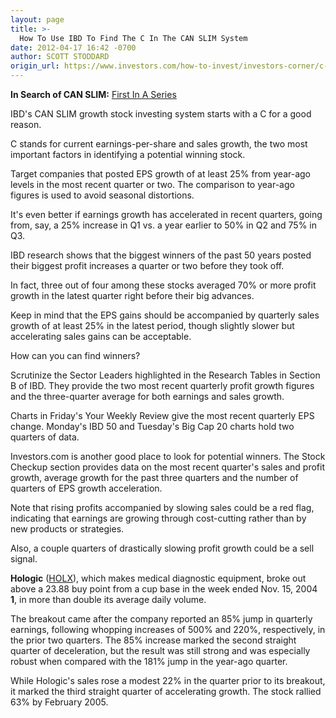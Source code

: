 ```yaml
---
layout: page
title: >-
  How To Use IBD To Find The C In The CAN SLIM System
date: 2012-04-17 16:42 -0700
author: SCOTT STODDARD
origin_url: https://www.investors.com/how-to-invest/investors-corner/c-in-can-slim-and-growth-stocks
---
```





**In Search of CAN SLIM:** [First In A Series](http://news.investors.com/specialreport/607647/201204171805/in-search-of-can-slim.aspx)


IBD's CAN SLIM growth stock investing system starts with a C for a good reason.


C stands for current earnings-per-share and sales growth, the two most important factors in identifying a potential winning stock.


Target companies that posted EPS growth of at least 25% from year-ago levels in the most recent quarter or two. The comparison to year-ago figures is used to avoid seasonal distortions.


It's even better if earnings growth has accelerated in recent quarters, going from, say, a 25% increase in Q1 vs. a year earlier to 50% in Q2 and 75% in Q3.


IBD research shows that the biggest winners of the past 50 years posted their biggest profit increases a quarter or two before they took off.


In fact, three out of four among these stocks averaged 70% or more profit growth in the latest quarter right before their big advances.


Keep in mind that the EPS gains should be accompanied by quarterly sales growth of at least 25% in the latest period, though slightly slower but accelerating sales gains can be acceptable.


How can you can find winners?


Scrutinize the Sector Leaders highlighted in the Research Tables in Section B of IBD. They provide the two most recent quarterly profit growth figures and the three-quarter average for both earnings and sales growth.


Charts in Friday's Your Weekly Review give the most recent quarterly EPS change. Monday's IBD 50 and Tuesday's Big Cap 20 charts hold two quarters of data.


Investors.com is another good place to look for potential winners. The Stock Checkup section provides data on the most recent quarter's sales and profit growth, average growth for the past three quarters and the number of quarters of EPS growth acceleration.


Note that rising profits accompanied by slowing sales could be a red flag, indicating that earnings are growing through cost-cutting rather than by new products or strategies.


Also, a couple quarters of drastically slowing profit growth could be a sell signal.


**Hologic** ([HOLX](https://research.investors.com/quote.aspx?symbol=HOLX)), which makes medical diagnostic equipment, broke out above a 23.88 buy point from a cup base in the week ended Nov. 15, 2004 **1**, in more than double its average daily volume.


The breakout came after the company reported an 85% jump in quarterly earnings, following whopping increases of 500% and 220%, respectively, in the prior two quarters. The 85% increase marked the second straight quarter of deceleration, but the result was still strong and was especially robust when compared with the 181% jump in the year-ago quarter.


While Hologic's sales rose a modest 22% in the quarter prior to its breakout, it marked the third straight quarter of accelerating growth. The stock rallied 63% by February 2005.




